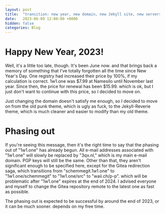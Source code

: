 ```yaml
---
layout: post
title:  "transition: new year, new domain, new Jekyll site, new servers, and 15.99 for gtld"
date:   2023-06-09 12:00:00 +0000
hidden: false
categories: Blog
---
```


# Happy New Year, 2023! 

Well, it's a little too late, though. It's been June now. and that brings back a memory of something that I've totally forgotten all the time since New Year's Day. One registry had increased their price by 100%, if my calculation is correct. 1w1.one was $7.99 at Namesilo until November last year. Since then, the price for renewal has been $15.99. which is ok, but I just don't want to continue with this price, so I decided to move on.

Just changing the domain doesn't satisfy me enough, so I decided to move on from the old punk theme, which is ugly as fuck, to the Jekyll-Reverie theme, which is much cleaner and easier to modify than my old theme.

# Phasing out

If you're seeing this message, then it's the right time to say that the phasing out of "1w1.one" has already begun. All e-mail addresses associated with "1w1.one" will slowly be replaced by "3qx.nl," which is my main e-mail domain. PGP keys will still be the same. Other than that, they aren't significant enough to be specified here, except for the Gitea redirection saga, which transitions from "schemmegit.1w1.one" to "1w1.one/schemmegit" to "1w1.one/src" to "waii.ch/p-p". which will be problematic after "1w1.one" expires at the end of 2024. I advised everyone and myself to change the Gitea repository remote to the latest one as fast as possible.

The phasing out is expected to be successful by around the end of 2023, or it can be much sooner. depends on my free time.